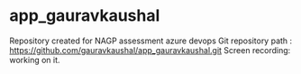 # app_gauravkaushal
Repository created for NAGP assessment azure devops
Git repository path : https://github.com/gauravkaushal/app_gauravkaushal.git
Screen recording: working on it.
